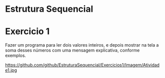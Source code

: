 # Estrutura Sequencial

# Exercicio 1 

Fazer um programa para ler dois valores inteiros, e depois mostrar na tela a soma desses números com uma mensagem explicativa, conforme exemplos.

https://github.com/github/EstruturaSequencial/Exercicios1/Imagem/Atividade1.jpg 

